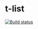 # t-list

[![Build status](https://travis-ci.org/atomelements/t-list.svg?branch=master)](https://travis-ci.org/atomelements/t-list)
